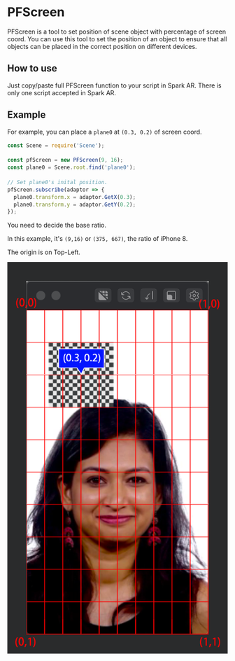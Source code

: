 # PFScreen
PFScreen is a tool to set position of scene object with percentage of screen coord. You can use this tool to set the position of an object to ensure that all objects can be placed in the correct position on different devices.

## How to use
Just copy/paste full PFScreen function to your script in Spark AR. There is only one script accepted in Spark AR.

## Example

For example, you can place a `plane0` at `(0.3, 0.2)` of screen coord. 

```javascript
const Scene = require('Scene');

const pfScreen = new PFScreen(9, 16);
const plane0 = Scene.root.find('plane0');

// Set plane0's inital position.
pfScreen.subscribe(adaptor => {
  plane0.transform.x = adaptor.GetX(0.3);
  plane0.transform.y = adaptor.GetY(0.2);
});
```

You need to decide the base ratio. 

In this example, it's `(9,16)` or `(375, 667)`, the ratio of iPhone 8.

The origin is on Top-Left.

![intro](README.assets/intro.png)

